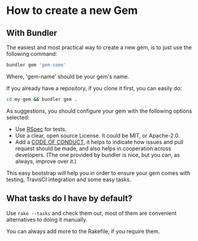 # How to create a new Gem

## With Bundler

The easiest and most practical way to create a new gem, is to just use the following command:

```sh
bundler gem 'gem-name'
```
Where, 'gem-name' should be your gem's name.

If you already have a repository, if you clone it first, you can easily do:

```sh
cd my-gem && bundler gem .
```

As suggestions, you should configure your gem with the following options selected:

- Use [RSpec](https://rspec.info/) for tests.
- Use a clear, open source License. It could be MIT, or Apache-2.0.
- Add a [CODE OF CONDUCT](https://bundler.io/conduct.html), it helps to indicate how issues and pull request should be made, and also helps in cooperation across developers. (The one provided by bundler is nice, but you can, as always, improve over it.)

This easy bootstrap will help you in order to ensure your gem comes with testing, TravisCI integration and some easy tasks.

## What tasks do I have by default?

Use `rake --tasks` and check them out, most of them are convenient alternatives to doing it manually.

You can always add more to the Rakefile, if you require them.
